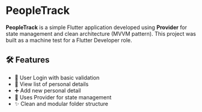 # PeopleTrack

**PeopleTrack** is a simple Flutter application developed using **Provider** for state management and clean architecture (MVVM pattern). This project was built as a machine test for a Flutter Developer role.

## 🛠 Features

- 🔐 User Login with basic validation
- 👤 View list of personal details
- ➕ Add new personal detail
- 💾 Uses Provider for state management
- ✨ Clean and modular folder structure